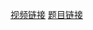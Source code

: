 [视频链接](https://www.bilibili.com/video/BV1AP41137w7/?spm_id_from=333.788&vd_source=75f81845b7419e2244a942c2be195d61)
[题目链接](https://leetcode.cn/problems/find-first-and-last-position-of-element-in-sorted-array/)

